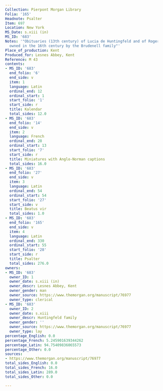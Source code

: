 ```yaml
---
Collection: Pierpont Morgan Library
Folia: '165'
Headnote: Psalter
Item: 697
Location: New York
MS_Date: s.xiii (in)
MS_ID: '683'
Notes: '"Obituaries (13th century) of Lucia de Huntingfeld and of Rogerus de Huntingfeld;
  owned in the 16th century by the Brudenell family"'
Place_of_production: Kent
Produced_for: Lesnes Abbey, Kent
Reference: M 43
contents:
- MS_ID: '683'
  end_folio: '6'
  end_side: v
  item: 1
  language: Latin
  ordinal_end: 12
  ordinal_start: 1
  start_folio: '1'
  start_side: r
  title: Kalendar
  total_sides: 12.0
- MS_ID: '683'
  end_folio: '14'
  end_side: v
  item: 2
  language: French
  ordinal_end: 28
  ordinal_start: 13
  start_folio: '7'
  start_side: r
  title: Miniatures with Anglo-Norman captions
  total_sides: 16.0
- MS_ID: '683'
  end_folio: '27'
  end_side: v
  item: 3
  language: Latin
  ordinal_end: 54
  ordinal_start: 54
  start_folio: '27'
  start_side: v
  title: Beatus vir
  total_sides: 1.0
- MS_ID: '683'
  end_folio: '165'
  end_side: v
  item: 4
  language: Latin
  ordinal_end: 330
  ordinal_start: 55
  start_folio: '28'
  start_side: r
  title: Psalter
  total_sides: 276.0
owners:
- MS_ID: '683'
  owner_ID: 1
  owner_date: s.xiii (in)
  owner_descr: Lesnes Abbey, Kent
  owner_gender: man
  owner_source: https://www.themorgan.org/manuscript/76977
  owner_type: clerical
- MS_ID: '683'
  owner_ID: 2
  owner_date: s.xiii
  owner_descr: Huntingfeld family
  owner_gender: ''
  owner_source: https://www.themorgan.org/manuscript/76977
  owner_type: lay
percentage_English: 0.0
percentage_French: 5.245901639344262
percentage_Latin: 94.75409836065573
percentage_Other: 0.0
sources:
- https://www.themorgan.org/manuscript/76977
total_sides_English: 0.0
total_sides_French: 16.0
total_sides_Latin: 289.0
total_sides_Other: 0.0

---
```


